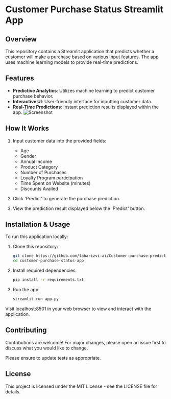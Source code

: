 # Customer Purchase Status Streamlit App

## Overview
This repository contains a Streamlit application that predicts whether a customer will make a purchase based on various input features. The app uses machine learning models to provide real-time predictions.

## Features
- **Predictive Analytics**: Utilizes machine learning to predict customer purchase behavior.
- **Interactive UI**: User-friendly interface for inputting customer data.
- **Real-Time Predictions**: Instant prediction results displayed within the app.
![Screenshot](https://github.com/taharizvi-ai/Customer-purchase-prediction-App/blob/main/Screenshot%202024-07-24%20113848.png)

## How It Works
1. Input customer data into the provided fields:
   - Age
   - Gender
   - Annual Income
   - Product Category
   - Number of Purchases
   - Loyalty Program participation
   - Time Spent on Website (minutes)
   - Discounts Availed

2. Click 'Predict' to generate the purchase prediction.
3. View the prediction result displayed below the 'Predict' button.

## Installation & Usage

To run this application locally:

1. Clone this repository:
   ```bash
   git clone https://github.com/taharizvi-ai/Customer-purchase-prediction-app.git
   cd customer-purchase-status-app
2. Install required dependencies:
    ```bash
    pip install -r requirements.txt

3. Run the app:
   ```bash
   streamlit run app.py

Visit localhost:8501 in your web browser to view and interact with the application.

## Contributing
Contributions are welcome! For major changes, please open an issue first to discuss what you would like to change.

Please ensure to update tests as appropriate.

## License
This project is licensed under the MIT License - see the LICENSE file for details.
